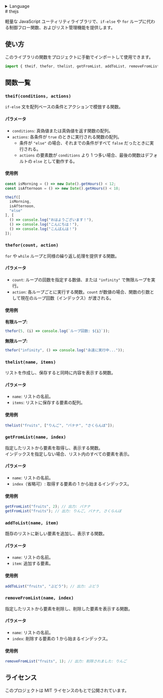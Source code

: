 <details><summary>Language</summary>

🇬🇧[English in README](README-JPN.md) <br>
🇨🇳[中文版README](README-CHI.md)

</details>
# thejs

軽量な JavaScript ユーティリティライブラリで、`if-else` や `for` ループに代わる制御フロー関数、およびリスト管理機能を提供します。

## 使い方

このライブラリの関数をプロジェクトに手動でインポートして使用できます。

```js
import { theif, thefor, thelist, getFromList, addToList, removeFromList } from "./thejs.js";
```

## 関数一覧

### `theif(conditions, actions)`

`if-else` 文を配列ベースの条件とアクションで模倣する関数。

#### パラメータ
- `conditions`: 真偽値または真偽値を返す関数の配列。
- `actions`: 各条件が `true` のときに実行される関数の配列。
  - 条件が `"else"` の場合、それまでの条件がすべて `false` だったときに実行される。
  - `actions` の要素数が `conditions` より 1 つ多い場合、最後の関数はデフォルトの `else` として動作する。

#### 使用例

```js
const isMorning = () => new Date().getHours() < 12;
const isAfternoon = () => new Date().getHours() < 18;

theif([
  isMorning,
  isAfternoon,
  "else"
], [
  () => console.log("おはようございます！"),
  () => console.log("こんにちは！"),
  () => console.log("こんばんは！")
]);
```

### `thefor(count, action)`

`for` や `while` ループと同様の繰り返し処理を提供する関数。

#### パラメータ
- `count`: ループの回数を指定する数値、または `"infinity"` で無限ループを実行。
- `action`: 各ループごとに実行する関数。`count` が数値の場合、関数の引数として現在のループ回数（インデックス）が渡される。

#### 使用例

**有限ループ:**
```js
thefor(5, (i) => console.log(`ループ回数: ${i}`));
```

**無限ループ:**
```js
thefor("infinity", () => console.log("永遠に実行中..."));
```

### `thelist(name, items)`

リストを作成し、保存すると同時に内容を表示する関数。

#### パラメータ
- `name`: リストの名前。
- `items`: リストに保存する要素の配列。

#### 使用例
```js
thelist("fruits", ["りんご", "バナナ", "さくらんぼ"]);
```

### `getFromList(name, index)`

指定したリストから要素を取得し、表示する関数。  
インデックスを指定しない場合、リスト内のすべての要素を表示。

#### パラメータ
- `name`: リストの名前。
- `index`（省略可）: 取得する要素の 1 から始まるインデックス。

#### 使用例
```js
getFromList("fruits", 2); // 出力: バナナ
getFromList("fruits"); // 出力: りんご, バナナ, さくらんぼ
```

### `addToList(name, item)`

既存のリストに新しい要素を追加し、表示する関数。

#### パラメータ
- `name`: リストの名前。
- `item`: 追加する要素。

#### 使用例
```js
addToList("fruits", "ぶどう"); // 出力: ぶどう
```

### `removeFromList(name, index)`

指定したリストから要素を削除し、削除した要素を表示する関数。

#### パラメータ
- `name`: リストの名前。
- `index`: 削除する要素の 1 から始まるインデックス。

#### 使用例
```js
removeFromList("fruits", 1); // 出力: 削除されました: りんご
```

## ライセンス

このプロジェクトは MIT ライセンスのもとで公開されています。
